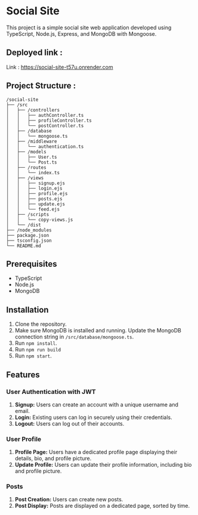 # Social Site

This project is a simple social site web application developed using TypeScript, Node.js, Express, and MongoDB with Mongoose.

## Deployed link : 

Link : https://social-site-t57u.onrender.com

## Project Structure : 

```plaintext
/social-site
├── /src
│   ├── /controllers
│   │   ├── authController.ts
│   │   ├── profileController.ts
│   │   └── postController.ts
│   ├── /database
│   │   └── mongoose.ts
│   ├── /middleware
│   │   └── authentication.ts
│   ├── /models
│   │   ├── User.ts
│   │   └── Post.ts
│   ├── /routes
│   │   └── index.ts
│   ├── /views
│   │   ├── signup.ejs
│   │   ├── login.ejs
│   │   ├── profile.ejs
│   │   ├── posts.ejs
│   │   ├── update.ejs
│   │   └── feed.ejs
│   ├── /scripts
│   │   └── copy-views.js
│   └── /dist
├── /node_modules
├── package.json
├── tsconfig.json
└── README.md

```

## Prerequisites

- TypeScript
- Node.js
- MongoDB

## Installation

1. Clone the repository.
2. Make sure MongoDB is installed and running. Update the MongoDB connection string in `/src/database/mongoose.ts`.
3. Run `npm install`.
4. Run `npm run build`
5. Run `npm start`.

## Features

### User Authentication with JWT

1. **Signup:** Users can create an account with a unique username and email.
2. **Login:** Existing users can log in securely using their credentials.
3. **Logout:** Users can log out of their accounts.

### User Profile

1. **Profile Page:** Users have a dedicated profile page displaying their details, bio, and profile picture.
2. **Update Profile:** Users can update their profile information, including bio and profile picture.

### Posts

1. **Post Creation:** Users can create new posts.
2. **Post Display:** Posts are displayed on a dedicated page, sorted by time.



